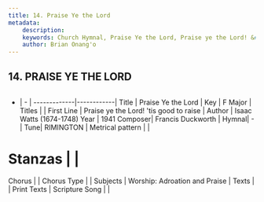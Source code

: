 ```yaml
---
title: 14. Praise Ye the Lord
metadata:
    description: 
    keywords: Church Hymnal, Praise Ye the Lord, Praise ye the Lord! &#039;tis good to raise, 
    author: Brian Onang'o
---
```



## 14. PRAISE YE THE LORD

```txt

```

- |   -  |
-------------|------------|
Title | Praise Ye the Lord |
Key | F Major |
Titles |  |
First Line | Praise ye the Lord! &#039;tis good to raise |
Author | Isaac Watts (1674-1748)
Year | 1941
Composer| Francis Duckworth |
Hymnal|  - |
Tune| RIMINGTON |
Metrical pattern | |
# Stanzas |  |
Chorus |  |
Chorus Type |  |
Subjects | Worship: Adroation and Praise |
Texts |  |
Print Texts | 
Scripture Song |  |
  
